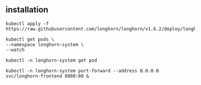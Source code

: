 ## installation

```
kubectl apply -f https://raw.githubusercontent.com/longhorn/longhorn/v1.6.2/deploy/longhorn.yaml
```

```
kubectl get pods \
--namespace longhorn-system \
--watch
```

```
kubectl -n longhorn-system get pod
```

```
kubectl -n longhorn-system port-forward --address 0.0.0.0 svc/longhorn-frontend 8080:80 & 
```
